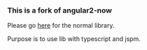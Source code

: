 
### This is a fork of angular2-now ###

Please go [here](https://github.com/pbastowski/angular2-now) for the normal library.

Purpose is to use lib with typescript and jspm. 
